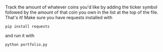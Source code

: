 Track the amount of whatever coins you'd like by adding the ticker symbol followed by the amount of that coin you own in the list at the top of the file. That's it! Make sure you have requests installed with
```
pip install requests

```
and run it with

```
python portfolio.py

```
